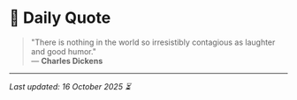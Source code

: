 # 📜 Daily Quote

> "There is nothing in the world so irresistibly contagious as laughter and good humor."  
> — **Charles Dickens**

---

_Last updated: 16 October 2025 ⏳_
